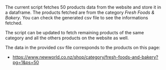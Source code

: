 The current script fetches 50 products data from the website and store 
it in a dataframe. The products fetched are from the category *Fresh Foods & Bakery*.
You can check the generated csv file to see the informations fetched. 

The script can be updated to fetch remaining products of the same category 
and all the others products on the website as well.

The data in the provided csv file corresponds to the products on this page:
* https://www.newworld.co.nz/shop/category/fresh-foods-and-bakery?pg=1&ps=50
